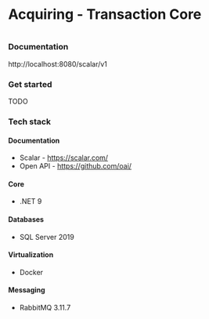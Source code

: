 # Acquiring - Transaction Core

#

### Documentation
http://localhost:8080/scalar/v1

### Get started

TODO

### Tech stack

#### Documentation
- Scalar - https://scalar.com/
- Open API - https://github.com/oai/

#### Core
- .NET 9

#### Databases
- SQL Server 2019

#### Virtualization
- Docker

#### Messaging
- RabbitMQ 3.11.7
